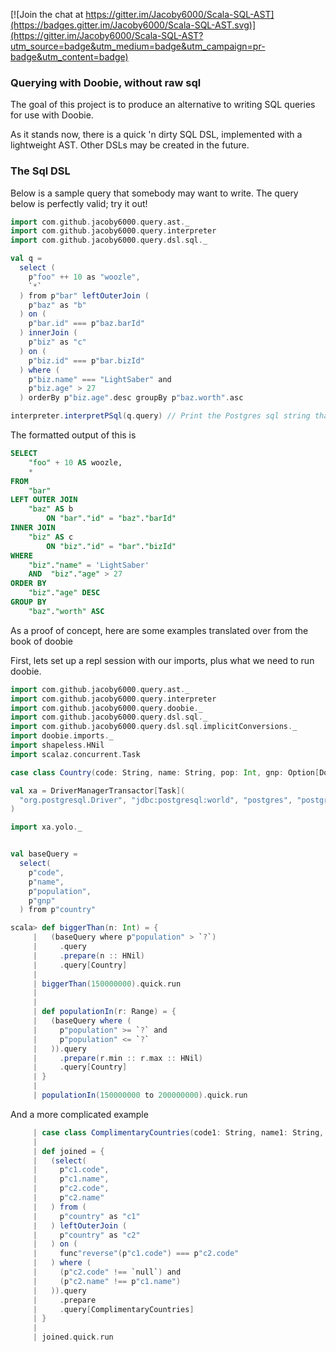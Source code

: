 

[![Join the chat at https://gitter.im/Jacoby6000/Scala-SQL-AST](https://badges.gitter.im/Jacoby6000/Scala-SQL-AST.svg)](https://gitter.im/Jacoby6000/Scala-SQL-AST?utm_source=badge&utm_medium=badge&utm_campaign=pr-badge&utm_content=badge)

### Querying with Doobie, without raw sql

The goal of this project is to produce an alternative to writing SQL queries for use with Doobie.

As it stands now, there is a quick 'n dirty SQL DSL, implemented with a lightweight AST. Other DSLs may be created in the future.

### The Sql DSL

Below is a sample query that somebody may want to write. The query below is perfectly valid; try it out!

```scala
import com.github.jacoby6000.query.ast._
import com.github.jacoby6000.query.interpreter
import com.github.jacoby6000.query.dsl.sql._

val q =
  select (
    p"foo" ++ 10 as "woozle",
    `*`
  ) from p"bar" leftOuterJoin (
    p"baz" as "b" 
  ) on (
    p"bar.id" === p"baz.barId"
  ) innerJoin (
    p"biz" as "c" 
  ) on (
    p"biz.id" === p"bar.bizId"
  ) where (
    p"biz.name" === "LightSaber" and
    p"biz.age" > 27
  ) orderBy p"biz.age".desc groupBy p"baz.worth".asc

interpreter.interpretPSql(q.query) // Print the Postgres sql string that would be created by this query
```

The formatted output of this is

```sql
SELECT
    "foo" + 10 AS woozle,
    * 
FROM
    "bar" 
LEFT OUTER JOIN
    "baz" AS b 
        ON "bar"."id" = "baz"."barId" 
INNER JOIN
    "biz" AS c 
        ON "biz"."id" = "bar"."bizId" 
WHERE
    "biz"."name" = 'LightSaber'  
    AND  "biz"."age" > 27 
ORDER BY
    "biz"."age" DESC 
GROUP BY
    "baz"."worth" ASC
```

As a proof of concept, here are some examples translated over from the book of doobie

First, lets set up a repl session with our imports, plus what we need to run doobie.

```scala
import com.github.jacoby6000.query.ast._
import com.github.jacoby6000.query.interpreter
import com.github.jacoby6000.query.doobie._
import com.github.jacoby6000.query.dsl.sql._
import com.github.jacoby6000.query.dsl.sql.implicitConversions._
import doobie.imports._
import shapeless.HNil
import scalaz.concurrent.Task

case class Country(code: String, name: String, pop: Int, gnp: Option[Double])

val xa = DriverManagerTransactor[Task](
  "org.postgresql.Driver", "jdbc:postgresql:world", "postgres", "postgres"
)

import xa.yolo._


val baseQuery =
  select(
    p"code",
    p"name",
    p"population",
    p"gnp"
  ) from p"country"
```



```scala
scala> def biggerThan(n: Int) = {
     |   (baseQuery where p"population" > `?`)
     |     .query
     |     .prepare(n :: HNil)
     |     .query[Country]
     | 
     | biggerThan(150000000).quick.run
     | 
     | 
     | def populationIn(r: Range) = {
     |   (baseQuery where (
     |     p"population" >= `?` and
     |     p"population" <= `?`
     |   )).query
     |     .prepare(r.min :: r.max :: HNil)
     |     .query[Country]
     | } 
     | 
     | populationIn(150000000 to 200000000).quick.run
```

And a more complicated example

```scala
     | case class ComplimentaryCountries(code1: String, name1: String, code2: String, name2: String)
     | 
     | def joined = {
     |   (select(
     |     p"c1.code",
     |     p"c1.name",
     |     p"c2.code",
     |     p"c2.name"
     |   ) from (
     |     p"country" as "c1"
     |   ) leftOuterJoin (
     |     p"country" as "c2"
     |   ) on (
     |     func"reverse"(p"c1.code") === p"c2.code"
     |   ) where (
     |     (p"c2.code" !== `null`) and
     |     (p"c2.name" !== p"c1.name")
     |   )).query
     |     .prepare
     |     .query[ComplimentaryCountries] 
     | }
     | 
     | joined.quick.run
```
